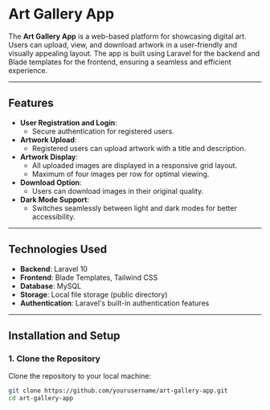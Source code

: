 # Art Gallery App

The **Art Gallery App** is a web-based platform for showcasing digital art. Users can upload, view, and download artwork in a user-friendly and visually appealing layout. The app is built using Laravel for the backend and Blade templates for the frontend, ensuring a seamless and efficient experience.

---

## Features

- **User Registration and Login**: 
  - Secure authentication for registered users.
- **Artwork Upload**: 
  - Registered users can upload artwork with a title and description.
- **Artwork Display**:
  - All uploaded images are displayed in a responsive grid layout.
  - Maximum of four images per row for optimal viewing.
- **Download Option**:
  - Users can download images in their original quality.
- **Dark Mode Support**:
  - Switches seamlessly between light and dark modes for better accessibility.

---

## Technologies Used

- **Backend**: Laravel 10
- **Frontend**: Blade Templates, Tailwind CSS
- **Database**: MySQL
- **Storage**: Local file storage (public directory)
- **Authentication**: Laravel's built-in authentication features

---

## Installation and Setup

### 1. Clone the Repository
Clone the repository to your local machine:

```bash
git clone https://github.com/yourusername/art-gallery-app.git
cd art-gallery-app
